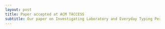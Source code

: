 ```yaml
---
layout: post
title: Paper accepted at ACM TACCESS
subtitle: Our paper on Investigating Laboratory and Everyday Typing Performance of Blind Users was accepted at ACM TACCESS. This is an extended version of our ASSETS 2015 paper on Typing Performance of Blind Users: An Analysis of Touch Behaviors, Learning Effect, and In-Situ Usage. Check it out for details on how we assessed and validated in-the-wild typing data.
---
```

